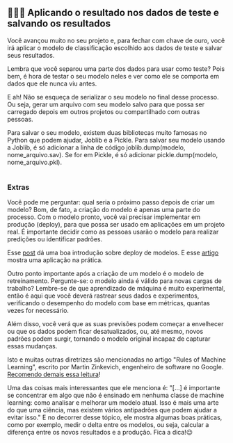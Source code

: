 <h2 align="left">
  👩🏻‍💻 Aplicando o resultado nos dados de teste e salvando os resultados
</h2>

Você avançou muito no seu projeto e, para fechar com chave de ouro, você irá aplicar o modelo de classificação escolhido aos dados de teste e salvar seus resultados.

Lembra que você separou uma parte dos dados para usar como teste? Pois bem, é hora de testar o seu modelo neles e ver como ele se comporta em dados que ele nunca viu antes.

E ah! Não se esqueça de serializar o seu modelo no final desse processo. Ou seja, gerar um arquivo com seu modelo salvo para que possa ser carregado depois em outros projetos ou compartilhado com outras pessoas.

Para salvar o seu modelo, existem duas bibliotecas muito famosas no Python que podem ajudar, Joblib e a Pickle. Para salvar seu modelo usando a Joblib, é só adicionar a linha de código joblib.dump(modelo, nome_arquivo.sav). Se for em Pickle, é só adicionar pickle.dump(modelo, nome_arquivo.pkl).

#

### Extras

Você pode me perguntar: qual seria o próximo passo depois de criar um modelo? Bom, de fato, a criação do modelo é apenas uma parte do processo. Com o modelo pronto, você vai precisar implementar em produção (deploy), para que possa ser usado em aplicações em um projeto real. É importante decidir como as pessoas usarão o modelo para realizar predições ou identificar padrões.

Esse [post](https://blog.somostera.com/data-science/deploy-o-que-e?utm_term=&utm_campaign=ad-cpa-tofu-insti_aniver-6a&utm_source=adwords&utm_medium=ppc&hsa_acc=9763069323&hsa_cam=17892248829&hsa_grp=&hsa_ad=&hsa_src=x&hsa_tgt=&hsa_kw=&hsa_mt=&hsa_net=adwords&hsa_ver=3&gad=1&gclid=CjwKCAjwxr2iBhBJEiwAdXECwwutY8s9TfI2vmcnICo30ZX1macXqW-W9oEQgNwFUBLPzTKZpcZFVRoCzdQQAvD_BwE) dá uma boa introdução sobre deploy de modelos. E esse [artigo](https://medium.com/data-hackers/como-eu-fiz-o-deploy-do-meu-primeiro-modelo-de-machine-learning-9b416d9abc51) mostra uma aplicação na prática.

Outro ponto importante após a criação de um modelo é o modelo de retreinamento. Pergunte-se: o modelo ainda é válido para novas cargas de trabalho? Lembre-se de que aprendizado de máquina é muito experimental, então é aqui que você deverá rastrear seus dados e experimentos, verificando o desempenho do modelo com base em métricas, quantas vezes for necessário.

Além disso, você verá que as suas previsões podem começar a envelhecer ou que os dados podem ficar desatualizados, ou, até mesmo, novos padrões podem surgir, tornando o modelo original incapaz de capturar essas mudanças.

Isto e muitas outras diretrizes são mencionadas no artigo "Rules of Machine Learning", escrito por Martin Zinkevich, engenheiro de software no Google. [Recomendo demais essa leitura](https://developers.google.com/machine-learning/guides/rules-of-ml?hl=pt-br&utm_source=ActiveCampaign&utm_medium=email&utm_content=%237DaysOfCode%20-%20Machine%20Learning%207%2F7%3A%20Aplicando%20o%20modelo%20nos%20dados%20de%20teste%20e%20salvando%20os%20resultados&utm_campaign=%5BAlura%20%237Days%20Of%20Code%5D(Js%20e%20DOM%20-%203%C2%AA%20Ed%20)%207%2F7#ml_phase_ii_feature_engineering)!

Uma das coisas mais interessantes que ele menciona é: "[...] é importante se concentrar em algo que não é ensinado em nenhuma classe de machine learning: como analisar e melhorar um modelo atual. Isso é mais uma arte do que uma ciência, mas existem vários antipadrões que podem ajudar a evitar isso." E no decorrer desse tópico, ele mostra algumas boas práticas, como por exemplo, medir o delta entre os modelos, ou seja, calcular a diferença entre os novos resultados e a produção. Fica a dica!😉
